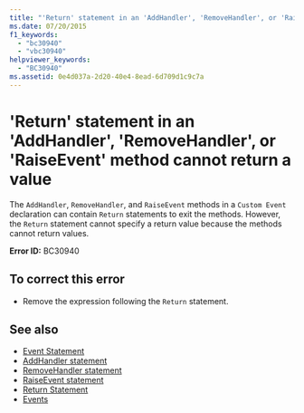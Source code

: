 ```yaml
---
title: "'Return' statement in an 'AddHandler', 'RemoveHandler', or 'RaiseEvent' method cannot return a value"
ms.date: 07/20/2015
f1_keywords: 
  - "bc30940"
  - "vbc30940"
helpviewer_keywords: 
  - "BC30940"
ms.assetid: 0e4d037a-2d20-40e4-8ead-6d709d1c9c7a
---
```

# 'Return' statement in an 'AddHandler', 'RemoveHandler', or 'RaiseEvent' method cannot return a value
The `AddHandler`, `RemoveHandler`, and `RaiseEvent` methods in a `Custom Event` declaration can contain `Return` statements to exit the methods. However, the `Return` statement cannot specify a return value because the methods cannot return values.  
  
 **Error ID:** BC30940  
  
## To correct this error  
  
- Remove the expression following the `Return` statement.  
  
## See also

- [Event Statement](../../visual-basic/language-reference/statements/event-statement.md)
- [AddHandler statement](~/docs/visual-basic/language-reference/statements/addhandler-statement.md)
- [RemoveHandler statement](~/docs/visual-basic/language-reference/statements/removehandler-statement.md)
- [RaiseEvent statement](~/docs/visual-basic/language-reference/statements/raiseevent-statement.md)
- [Return Statement](../../visual-basic/language-reference/statements/return-statement.md)
- [Events](../../visual-basic/programming-guide/language-features/events/index.md)
